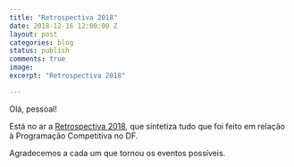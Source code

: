 ```yaml
---
title: "Retrospectiva 2018"
date: 2018-12-16 12:00:00 Z
layout: post
categories: blog
status: publish
comments: true
image:
excerpt: "Retrospectiva 2018"

---
```


Olá, pessoal!

Está no ar a [Retrospectiva 2018](https://danielsaad.com/maratona/retrospectivas/retrospectiva-2018/index.html), que sintetiza tudo que foi feito em relação à Programação Competitiva no DF.

Agradecemos a cada um que tornou os eventos possíveis.
